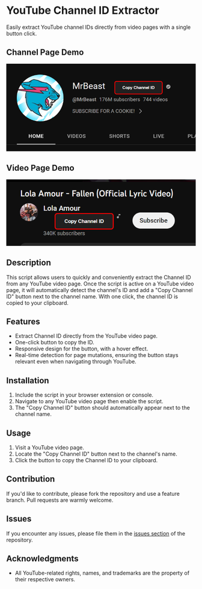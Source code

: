 # YouTube Channel ID Extractor

Easily extract YouTube channel IDs directly from video pages with a single button click.

## Channel Page Demo
![Channel Page Demo](https://raw.githubusercontent.com/syntaxsurge/YouTubeChannelIDExtractor/main/channel_page.PNG)

## Video Page Demo
![Video Page Demo](https://raw.githubusercontent.com/syntaxsurge/YouTubeChannelIDExtractor/main/video_page.PNG) 

## Description

This script allows users to quickly and conveniently extract the Channel ID from any YouTube video page. Once the script is active on a YouTube video page, it will automatically detect the channel's ID and add a "Copy Channel ID" button next to the channel name. With one click, the channel ID is copied to your clipboard.

## Features

- Extract Channel ID directly from the YouTube video page.
- One-click button to copy the ID.
- Responsive design for the button, with a hover effect.
- Real-time detection for page mutations, ensuring the button stays relevant even when navigating through YouTube.

## Installation

1. Include the script in your browser extension or console.
2. Navigate to any YouTube video page then enable the script.
3. The "Copy Channel ID" button should automatically appear next to the channel name.

## Usage

1. Visit a YouTube video page.
2. Locate the "Copy Channel ID" button next to the channel's name.
3. Click the button to copy the Channel ID to your clipboard.

## Contribution

If you'd like to contribute, please fork the repository and use a feature branch. Pull requests are warmly welcome.

## Issues

If you encounter any issues, please file them in the [issues section](https://github.com/syntaxsurge/YouTubeChannelIDExtractor/issues) of the repository.

## Acknowledgments

- All YouTube-related rights, names, and trademarks are the property of their respective owners.

